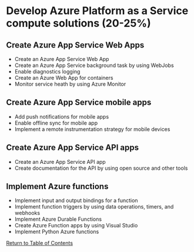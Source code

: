 # Develop Azure Platform as a Service compute solutions (20-25%)
## Create Azure App Service Web Apps
- Create an Azure App Service Web App
- Create an Azure App Service background task by using WebJobs
- Enable diagnostics logging
- Create an Azure Web App for containers
- Monitor service heath by using Azure Monitor

## Create Azure App Service mobile apps
- Add push notifications for mobile apps
- Enable offline sync for mobile app
- Implement a remote instrumentation strategy for mobile devices

## Create Azure App Service API apps
- Create an Azure App Service API app
- Create documentation for the API by using open source and other tools

## Implement Azure functions
- Implement input and output bindings for a function
- Implement function triggers by using data operations, timers, and webhooks
- Implement Azure Durable Functions
- Create Azure Function apps by using Visual Studio
- Implement Python Azure functions

[Return to Table of Contents](README.md)